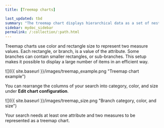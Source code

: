```yaml
---
title: [Treemap charts]

last_updated: tbd
summary: "The treemap chart displays hierarchical data as a set of nested rectangles."
sidebar: mydoc_sidebar
permalink: /:collection/:path.html
---
```

Treemap charts use color and rectangle size to represent two measure values. Each rectangle, or branch, is a value of the attribute. Some branches can contain smaller rectangles, or sub-branches. This setup makes it possible to display a large number of items in an efficient way.

 ![]({{ site.baseurl }}/images/treemap_example.png "Treemap chart example")

You can rearrange the columns of your search into category, color, and size under **Edit chart configuration**.

 ![]({{ site.baseurl }}/images/treemap_size.png "Branch category, color, and size")

Your search needs at least one attribute and two measures to be represented as a treemap chart.
